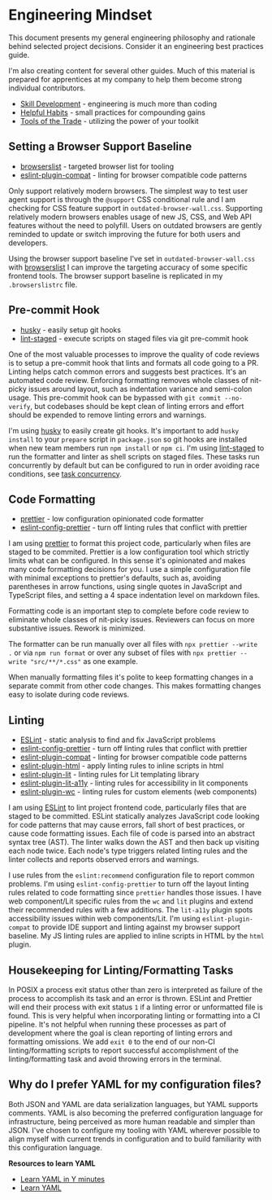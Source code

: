 # Engineering Mindset

This document presents my general engineering philosophy and rationale behind selected project decisions. Consider it an engineering best practices guide.

I'm also creating content for several other guides. Much of this material is prepared for apprentices at my company to help them become strong individual contributors.

-   [Skill Development](./docs/skill-development.md) - engineering is much more than coding
-   [Helpful Habits](./docs/helpful-habits.md) - small practices for compounding gains
-   [Tools of the Trade](./docs/tools-of-trade.md) - utilizing the power of your toolkit

## Setting a Browser Support Baseline

-   [browserslist](https://github.com/browserslist/browserslist) - targeted browser list for tooling
-   [eslint-plugin-compat](https://github.com/amilajack/eslint-plugin-compat) - linting for browser compatible code patterns

Only support relatively modern browsers. The simplest way to test user agent support is through the `@support` CSS conditional rule and I am checking for CSS feature support in `outdated-browser-wall.css`. Supporting relatively modern browsers enables usage of new JS, CSS, and Web API features without the need to polyfill. Users on outdated browsers are gently reminded to update or switch improving the future for both users and developers.

Using the browser support baseline I've set in `outdated-browser-wall.css` with [browserslist](https://github.com/browserslist/browserslist) I can improve the targeting accuracy of some specific frontend tools. The browser support baseline is replicated in my `.browserslistrc` file.

## Pre-commit Hook

-   [husky](https://github.com/typicode/husky) - easily setup git hooks
-   [lint-staged](https://github.com/okonet/lint-staged) - execute scripts on staged files via git pre-commit hook

One of the most valuable processes to improve the quality of code reviews is to setup a pre-commit hook that lints and formats all code going to a PR. Linting helps catch common errors and suggests best practices. It's an automated code review. Enforcing formatting removes whole classes of nit-picky issues around layout, such as indentation variance and semi-colon usage. This pre-commit hook can be bypassed with `git commit --no-verify`, but codebases should be kept clean of linting errors and effort should be expended to remove linting errors and warnings.

I'm using [husky](https://typicode.github.io/husky/#/) to easily create git hooks. It's important to add `husky install` to your `prepare` script in `package.json` so git hooks are installed when new team members run `npm install` or `npm ci`. I'm using [lint-staged](https://github.com/okonet/lint-staged) to run the formatter and linter as shell scripts on staged files. These tasks run concurrently by default but can be configured to run in order avoiding race conditions, see [task concurrency](https://github.com/okonet/lint-staged#task-concurrency).

## Code Formatting

-   [prettier](https://prettier.io/) - low configuration opinionated code formatter
-   [eslint-config-prettier](https://github.com/prettier/eslint-config-prettier) - turn off linting rules that conflict with prettier

I am using [prettier](https://prettier.io) to format this project code, particularly when files are staged to be commited. Prettier is a low configuration tool which strictly limits what can be configured. In this sense it's opinionated and makes many code formatting decisions for you. I use a simple configuration file with minimal exceptions to prettier's defaults, such as, avoiding parentheses in arrow functions, using single quotes in JavaScript and TypeScript files, and setting a 4 space indentation level on markdown files.

Formatting code is an important step to complete before code review to eliminate whole classes of nit-picky issues. Reviewers can focus on more substantive issues. Rework is minimized.

The formatter can be run manually over all files with `npx prettier --write .` or via `npm run format` or over any subset of files with `npx prettier --write "src/**/*.css"` as one example.

When manually formatting files it's polite to keep formatting changes in a separate commit from other code changes. This makes formatting changes easy to isolate during code reviews.

## Linting

-   [ESLint](https://eslint.org) - static analysis to find and fix JavaScript problems
-   [eslint-config-prettier](https://github.com/prettier/eslint-config-prettier) - turn off linting rules that conflict with prettier
-   [eslint-plugin-compat](https://github.com/amilajack/eslint-plugin-compat) - linting for browser compatible code patterns
-   [eslint-plugin-html](https://github.com/BenoitZugmeyer/eslint-plugin-html) - apply linting rules to inline scripts in html
-   [eslint-plugin-lit](https://github.com/43081j/eslint-plugin-lit) - linting rules for Lit templating library
-   [eslint-plugin-lit-a11y](https://open-wc.org/docs/linting/eslint-plugin-lit-a11y/overview/) - linting rules for accessibility in lit components
-   [eslint-plugin-wc](https://github.com/43081j/eslint-plugin-wc) - linting rules for custom elements (web components)

I am using [ESLint](https://eslint.org) to lint project frontend code, particularly files that are staged to be committed. ESLint statically analyzes JavaScript code looking for code patterns that may cause errors, fall short of best practices, or cause code formatting issues. Each file of code is parsed into an abstract syntax tree (AST). The linter walks down the AST and then back up visiting each node twice. Each node's type triggers related linting rules and the linter collects and reports observed errors and warnings.

I use rules from the `eslint:recommend` configuration file to report common problems. I'm using `eslint-config-prettier` to turn off the layout linting rules related to code formatting since `prettier` handles those issues. I have web component/Lit specific rules from the `wc` and `lit` plugins and extend their recommended rules with a few additions. The `lit-a11y` plugin spots accessibility issues within web components/Lit. I'm using `eslint-plugin-compat` to provide IDE support and linting against my browser support baseline. My JS linting rules are applied to inline scripts in HTML by the `html` plugin.

## Housekeeping for Linting/Formatting Tasks

In POSIX a process exit status other than zero is interpreted as failure of the process to accomplish its task and an error is thrown. ESLint and Prettier will end their process with exit status `1` if a linting error or unformatted file is found. This is very helpful when incorporating linting or formatting into a CI pipeline. It's not helpful when running these processes as part of development where the goal is clean reporting of linting errors and formatting omissions. We add `exit 0` to the end of our non-CI linting/formatting scripts to report successful accomplishment of the linting/formatting task and avoid throwing errors in the terminal.

## Why do I prefer YAML for my configuration files?

Both JSON and YAML are data serialization languages, but YAML supports comments. YAML is also becoming the preferred configuration language for infrastructure, being perceived as more human readable and simpler than JSON. I've chosen to configure my tooling with YAML wherever possible to align myself with current trends in configuration and to build familiarity with this configuration language.

**Resources to learn YAML**

-   [Learn YAML in Y minutes](https://learnxinyminutes.com/docs/yaml/)
-   [Learn YAML](https://www.yaml.info/learn/index.html)
